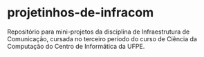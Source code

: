 # projetinhos-de-infracom
Repositório para mini-projetos da disciplina de Infraestrutura de Comunicação, cursada no terceiro período do curso de Ciência da Computação do Centro de Informática da UFPE.
